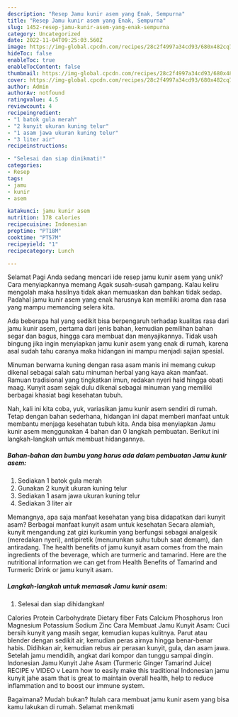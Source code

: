 ```yaml
---
description: "Resep Jamu kunir asem yang Enak, Sempurna"
title: "Resep Jamu kunir asem yang Enak, Sempurna"
slug: 1452-resep-jamu-kunir-asem-yang-enak-sempurna
category: Uncategorized
date: 2022-11-04T09:25:03.560Z
image: https://img-global.cpcdn.com/recipes/28c2f4997a34cd93/680x482cq70/jamu-kunir-asem-foto-resep-utama.jpg
hideToc: false
enableToc: true
enableTocContent: false
thumbnail: https://img-global.cpcdn.com/recipes/28c2f4997a34cd93/680x482cq70/jamu-kunir-asem-foto-resep-utama.jpg
cover: https://img-global.cpcdn.com/recipes/28c2f4997a34cd93/680x482cq70/jamu-kunir-asem-foto-resep-utama.jpg
author: Admin
authorAv: notfound
ratingvalue: 4.5
reviewcount: 4
recipeingredient:
- "1 batok gula merah"
- "2 kunyit ukuran kuning telur"
- "1 asam jawa ukuran kuning telur"
- "3 liter air"
recipeinstructions:

- "Selesai dan siap dinikmati!"
categories:
- Resep
tags:
- jamu
- kunir
- asem

katakunci: jamu kunir asem 
nutrition: 178 calories
recipecuisine: Indonesian
preptime: "PT18M"
cooktime: "PT57M"
recipeyield: "1"
recipecategory: Lunch

---
```



Selamat Pagi Anda sedang mencari ide resep jamu kunir asem yang unik? Cara menyiapkannya memang Agak susah-susah gampang. Kalau keliru mengolah maka hasilnya tidak akan memuaskan dan bahkan tidak sedap. Padahal jamu kunir asem yang enak harusnya kan memiliki aroma dan rasa yang mampu memancing selera kita.


Ada beberapa hal yang sedikit bisa berpengaruh terhadap kualitas rasa dari jamu kunir asem, pertama dari jenis bahan, kemudian pemilihan bahan segar dan bagus, hingga cara membuat dan menyajikannya. Tidak usah bingung jika ingin menyiapkan jamu kunir asem yang enak di rumah, karena asal sudah tahu caranya maka hidangan ini mampu menjadi sajian spesial.

Minuman berwarna kuning dengan rasa asam manis ini memang cukup dikenal sebagai salah satu minuman herbal yang kaya akan manfaat. Ramuan tradisional yang tingkatkan imun, redakan nyeri haid hingga obati maag. Kunyit asam sejak dulu dikenal sebagai minuman yang memiliki berbagai khasiat bagi kesehatan tubuh.


Nah, kali ini kita coba, yuk, variasikan jamu kunir asem sendiri di rumah. Tetap dengan bahan sederhana, hidangan ini dapat memberi manfaat untuk membantu menjaga kesehatan tubuh kita. Anda bisa menyiapkan Jamu kunir asem menggunakan 4 bahan dan 0 langkah pembuatan. Berikut ini langkah-langkah untuk membuat hidangannya.

<!--inarticleads1-->

##### Bahan-bahan dan bumbu yang harus ada dalam pembuatan Jamu kunir asem:

1. Sediakan 1 batok gula merah
1. Gunakan 2 kunyit ukuran kuning telur
1. Sediakan 1 asam jawa ukuran kuning telur
1. Sediakan 3 liter air


Memangnya, apa saja manfaat kesehatan yang bisa didapatkan dari kunyit asam? Berbagai manfaat kunyit asam untuk kesehatan Secara alamiah, kunyit mengandung zat gizi kurkumin yang berfungsi sebagai analgesik (meredakan nyeri), antipiretik (menurunkan suhu tubuh saat demam), dan antiradang. The health benefits of jamu kunyit asam comes from the main ingredients of the beverage, which are turmeric and tamarind. Here are the nutritional information we can get from Health Benefits of Tamarind and Turmeric Drink or jamu kunyit asam. 

<!--inarticleads2-->

##### Langkah-langkah untuk memasak Jamu kunir asem:


1. Selesai dan siap dihidangkan!

Calories Protein Carbohydrate Dietary fiber Fats Calcium Phosphorus Iron Magnesium Potassium Sodium Zinc Cara Membuat Jamu Kunyit Asam: Cuci bersih kunyit yang masih segar, kemudian kupas kulitnya. Parut atau blender dengan sedikit air, kemudian peras airnya hingga benar-benar habis. Didihkan air, kemudian rebus air perasan kunyit, gula, dan asam jawa. Setelah jamu mendidih, angkat dari kompor dan tunggu sampai dingin. Indonesian Jamu Kunyit Jahe Asam (Turmeric Ginger Tamarind Juice) RECIPE v VIDEO v Learn how to easily make this traditional Indonesian jamu kunyit jahe asam that is great to maintain overall health, help to reduce inflammation and to boost our immune system. 

Bagaimana? Mudah bukan? Itulah cara membuat jamu kunir asem yang bisa kamu lakukan di rumah. Selamat menikmati

